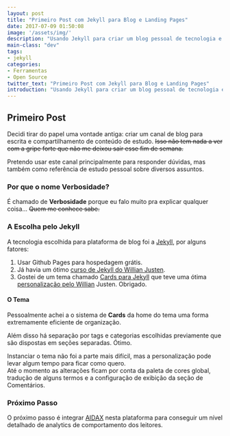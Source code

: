 ```yaml
---
layout: post
title: "Primeiro Post com Jekyll para Blog e Landing Pages"
date: 2017-07-09 01:50:08
image: '/assets/img/'
description: "Usando Jekyll para criar um blog pessoal de tecnologia e outras coisinhas"
main-class: "dev"
tags: 
- jekyll
categories: 
- Ferramentas
- Open Source
twitter_text: "Primeiro Post com Jekyll para Blog e Landing Pages"
introduction: "Usando Jekyll para criar um blog pessoal de tecnologia e outras coisinhas"
---
```


## Primeiro Post

Decidi tirar do papel uma vontade antiga: criar um canal de blog para escrita e compartilhamento de conteúdo de estudo. ~~Isso não tem nada a ver com a gripe forte que não me deixou sair esse fim de semana.~~    

Pretendo usar este canal principalmente para responder dúvidas, mas também como referência de estudo pessoal sobre diversos assuntos.

### Por que o nome Verbosidade?

É chamado de **Verbosidade** porque eu falo muito pra explicar qualquer coisa... ~~Quem me conhece sabe.~~  

### A Escolha pelo Jekyll

A tecnologia escolhida para plataforma de blog foi a [Jekyll][jekyll], por alguns fatores:

1. Usar Github Pages para hospedagem grátis. 
1. Já havia um ótimo [curso de Jekyll do Willian Justen][jekyll-curso].
1. Gostei de um tema chamado [Cards para Jekyll][jekyll-cards] que teve uma ótima [personalização pelo Willian][jekyll-cards-wj] Justen. Obrigado.

#### O Tema

Pessoalmente achei a o sistema de **Cards** da home do tema uma forma extremamente eficiente de organização.  

Além disso há separação por tags e categorias escolhidas previamente que são dispostas em seções separadas. Ótimo.  

Instanciar o tema não foi a parte mais difícil, mas a personalização pode levar algum tempo para ficar como quero.  
Até o momento as alterações ficam por conta da paleta de cores global, tradução de alguns termos e a configuração de exibição da seção de Comentários.  

### Próximo Passo

O próximo passo é integrar [AIDAX][aidax] nesta plataforma para conseguir um nível detalhado de analytics de comportamento dos leitores.  


[jekyll]:  https://jekyllrb.com
[jekyll-curso]: https://www.udemy.com/criando-sites-estaticos-com-jekyll/
[jekyll-cards]: https://github.com/sharu725/cards
[jekyll-cards-wj]:https://github.com/willianjusten/cards-jekyll-template
[aidax]: http://www.aidaxbi.com/